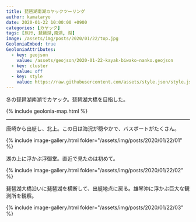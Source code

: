 ```yaml
---
title: 琵琶湖南湖カヤックツーリング
author: kamataryo
date: 2020-01-22 10:00:00 +0900
categories: [カヤック]
tags: [旅行, 琵琶湖,南湖, 湖]
image: /assets/img/posts/2020/01/22/top.jpg
GeoloniaEmbed: true
GeoloniaAttributes:
  - key: geojson
    value: /assets/geojson/2020-01-22-kayak-biwako-nanko.geojson
  - key: cluster
    value: off
  - key: style
    value: https://raw.githubusercontent.com/assets/style.json/style.json
---
```


冬の琵琶湖南湖でカヤック。琵琶湖大橋を目指した。

{% include geolonia-map.html %}

---

唐崎から出艇し、北上。この日は海況が穏やかで、バスボートがたくさん。

{% include image-gallery.html folder="/assets/img/posts/2020/01/22/01" %}

湖の上に浮かぶ浮御堂。直近で見たのは初めて。

{% include image-gallery.html folder="/assets/img/posts/2020/01/22/02" %}

琵琶湖大橋沿いに琵琶湖を横断して、出艇地点に戻る。雄琴沖に浮かぶ巨大な観測所を観察。

{% include image-gallery.html folder="/assets/img/posts/2020/01/22/03" %}

